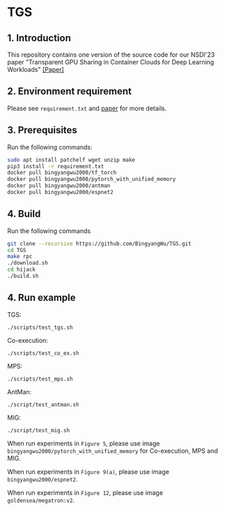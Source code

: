 # TGS
## 1. Introduction

This repository contains one version of the source code for our NSDI'23 paper "Transparent GPU Sharing in Container Clouds for Deep Learning Workloads" [[Paper]](https://www.usenix.org/conference/nsdi23/presentation/wu)

## 2. Environment requirement

Please see `requirement.txt` and [paper](https://www.usenix.org/conference/nsdi23/presentation/wu) for more details.

## 3. Prerequisites

Run the following commands:

```bash
sudo apt install patchelf wget unzip make
pip3 install -r requirement.txt
docker pull bingyangwu2000/tf_torch
docker pull bingyangwu2000/pytorch_with_unified_memory
docker pull bingyangwu2000/antman
docker pull bingyangwu2000/espnet2
```

## 4. Build

Run the following commands

```bash
git clone --recursive https://github.com/BingyangWu/TGS.git
cd TGS
make rpc
./download.sh
cd hijack
./build.sh
```

## 4. Run example

TGS: 

```
./scripts/test_tgs.sh
```

Co-execution:

```
./scripts/test_co_ex.sh
```

MPS:

```
./scripts/test_mps.sh
```

AntMan:

```
./script/test_antman.sh
```

MIG:

```
./script/test_mig.sh
```

When run experiments in `Figure 5`, please use image `bingyangwu2000/pytorch_with_unified_memory` for Co-execution, MPS and MIG.

When run experiments in `Figure 9(a)`, please use image `bingyangwu2000/espnet2`. 

When run experiments in `Figure 12`, please use image `goldensea/megatron:v2`.